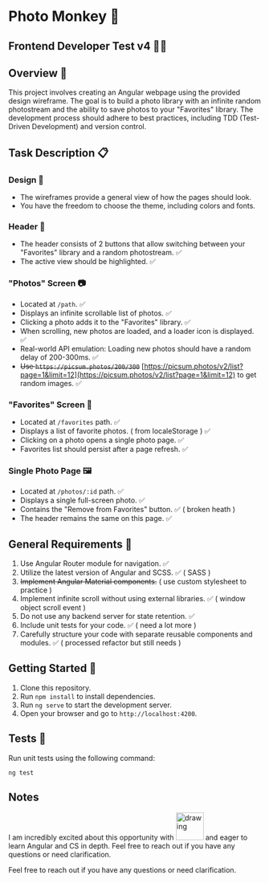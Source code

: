 # Photo Monkey 🙈

## Frontend Developer Test v4 👨‍💻

## Overview 📝

This project involves creating an Angular webpage using the provided design wireframe. The goal is to build a photo library with an infinite random photostream and the ability to save photos to your "Favorites" library. The development process should adhere to best practices, including TDD (Test-Driven Development) and version control.

## Task Description 📋

### Design 🎨

- The wireframes provide a general view of how the pages should look.
- You have the freedom to choose the theme, including colors and fonts.

### Header 📌

- The header consists of 2 buttons that allow switching between your "Favorites" library and a random photostream. ✅ 
- The active view should be highlighted. ✅ 

### "Photos" Screen 📷

- Located at `/path`. ✅ 
- Displays an infinite scrollable list of photos. ✅ 
- Clicking a photo adds it to the "Favorites" library. ✅ 
- When scrolling, new photos are loaded, and a loader icon is displayed. ✅ 
- Real-world API emulation: Loading new photos should have a random delay of 200-300ms. ✅ 
- ~~Use `https://picsum.photos/200/300`~~ [https://picsum.photos/v2/list?page=1&limit=12](https://picsum.photos/v2/list?page=1&limit=12) to get random images. ✅

### "Favorites" Screen 🌟

- Located at `/favorites` path. ✅
- Displays a list of favorite photos. ( from localeStorage ) ✅ 
- Clicking on a photo opens a single photo page. ✅
- Favorites list should persist after a page refresh. ✅

### Single Photo Page 🖼️

- Located at `/photos/:id` path. ✅
- Displays a single full-screen photo. ✅
- Contains the "Remove from Favorites" button. ✅ ( broken heath )
- The header remains the same on this page. ✅

## General Requirements 📌

1. Use Angular Router module for navigation. ✅
2. Utilize the latest version of Angular and SCSS. ✅ ( SASS )
3. ~~Implement Angular Material components.~~ ( use custom stylesheet to practice )
4. Implement infinite scroll without using external libraries. ✅ ( window object scroll event )
5. Do not use any backend server for state retention. ✅
6. Include unit tests for your code. ✅ ( need a lot more )
7. Carefully structure your code with separate reusable components and modules. ✅ ( processed refactor but still needs )

## Getting Started 🚀

1. Clone this repository. 
2. Run ```npm install``` to install dependencies.
3. Run ```ng serve``` to start the development server.
4. Open your browser and go to `http://localhost:4200`.

## Tests 🧪

Run unit tests using the following command:

```
ng test
```

## Notes

I am incredibly excited about this opportunity with <img src="https://cloud.xm-cdn.com/static/xm/common/logos/XMLogo-2021_homepage.svg" alt="drawing" width="55"/> and eager to learn Angular and CS in depth. Feel free to reach out if you have any questions or need clarification.

Feel free to reach out if you have any questions or need clarification.
